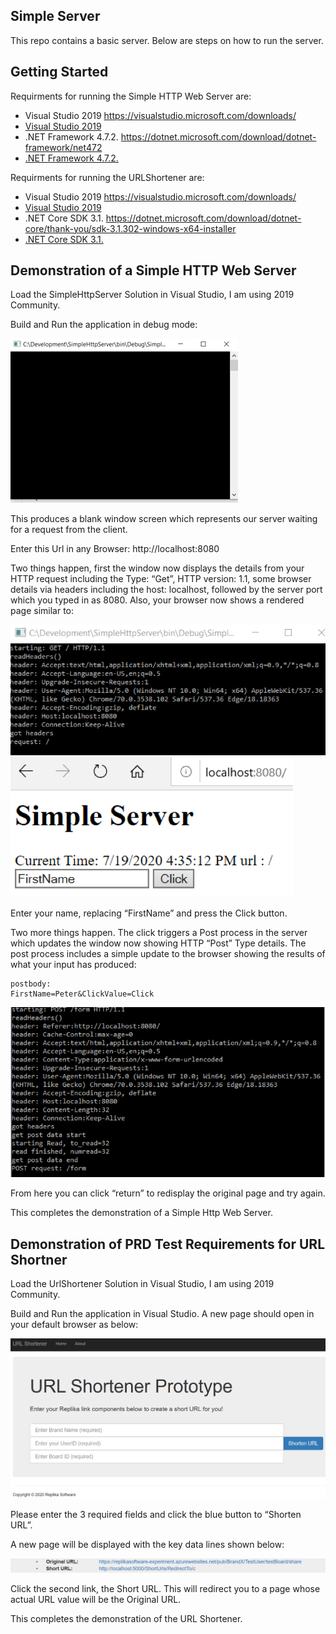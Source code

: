 ## Simple Server

This repo contains a basic server. Below are steps on how to run the server.

## Getting Started	

Requirments for running the Simple HTTP Web Server are:
- Visual Studio 2019
https://visualstudio.microsoft.com/downloads/
- [Visual Studio 2019](https://visualstudio.microsoft.com/downloads/)
- .NET Framework 4.7.2.
https://dotnet.microsoft.com/download/dotnet-framework/net472
- [.NET Framework 4.7.2.](https://dotnet.microsoft.com/download/dotnet-framework/net472)

Requirments for running the URLShortener are:
- Visual Studio 2019
https://visualstudio.microsoft.com/downloads/
- [Visual Studio 2019](https://visualstudio.microsoft.com/downloads/)
- .NET Core SDK 3.1.
https://dotnet.microsoft.com/download/dotnet-core/thank-you/sdk-3.1.302-windows-x64-installer
- [.NET Core SDK 3.1.](https://dotnet.microsoft.com/download/dotnet-core/thank-you/sdk-3.1.302-windows-x64-installer)

## Demonstration of a Simple HTTP Web Server

Load the SimpleHttpServer Solution in Visual Studio, I am using 2019 Community.

Build and Run the application in debug mode:

![](Images/Picture1.png)

This produces a blank window screen which represents our server waiting for a request from the client.

Enter this Url in any Browser:     http://localhost:8080

Two things happen, first the window now displays the details from your HTTP request including the Type: “Get”, HTTP version: 1.1, some browser details via headers including the host: localhost, followed by the server port which you typed in as 8080.  Also, your browser now shows a rendered page similar to:

![](Images/Picture2.png)
![](Images/Picture3.png)

Enter your name, replacing “FirstName” and press the Click button.

Two more things happen. The click triggers a Post process in the server which updates the window now showing HTTP “Post” Type details. 
The post process includes a simple update to the browser showing the results of what your input has produced:
```
postbody: 
FirstName=Peter&ClickValue=Click
```

![](Images/Picture4.png)

From here you can click “return” to redisplay the original page and try again.

This completes the demonstration of a Simple Http Web Server. 

## Demonstration of PRD Test Requirements for URL Shortner 

Load the UrlShortener Solution in Visual Studio, I am using 2019 Community.

Build and Run the application in Visual Studio. A new page should open in your default browser as below:

![](Images/Picture5.png)

Please enter the 3 required fields and click the blue button to “Shorten URL”.

A new page will be displayed with the key data lines shown below:

![](Images/Picture6.png)

Click the second link, the Short URL. This will redirect you to a page whose actual URL value will be the Original URL. 

This completes the demonstration of the URL Shortener. 

